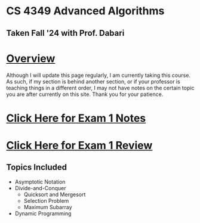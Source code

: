 # CS 4349 Advanced Algorithms

## Taken Fall '24 with Prof. Dabari

# [Overview](./Overview%20CS%204349.md)

Although I will update this page regularly, I am currently taking this course. As such, if my section is behind another section, or if your professor is teaching things in a different order, I may not have notes on the certain topic you are after currently on this site. Thank you for your patience.

# [Click Here for Exam 1 Notes](./Exam%201%20Notes%20-%20CS%204349.md)

# [Click Here for Exam 1 Review](./Exam-1-Review.md)

## Topics Included

- Asymptotic Notation
- Divide-and-Conquer
  - Quicksort and Mergesort
  - Selection Problem
  - Maximum Subarray
- Dynamic Programming
